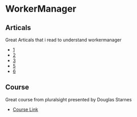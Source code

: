 # WorkerManager

Articals
-----------

Great Articals that i read to understand workermanager 
* [1 ](https://medium.com/androiddevelopers/introducing-workmanager-2083bcfc4712) 
* [2 ](https://flexiple.com/android/android-workmanager-tutorial-getting-started/) 
* [3 ](https://androidwave.com/android-workmanager-tutorial/) 
* [5 ](https://codinginfinite.com/setting-input-output-data-with-workmanager/) 
* [6 ](https://www.raywenderlich.com/6040-workmanager-tutorial-for-android-getting-started) 

Course
-----------
Great course from pluralsight presented  by Douglas Starnes
* [Course Link ](https://app.pluralsight.com/library/courses/workmanager-coroutines-background-jobs-performing) 







